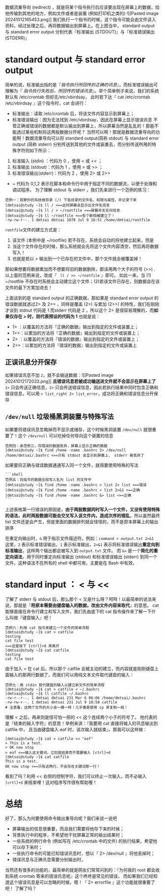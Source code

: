 数据流重导向 (redirect) ，就是将某个指令执行后应该要出现在屏幕上的数据，给他传输到其他的地方，例如文件或者是装置 (例如打印机之类的)
![[Pasted image 20241012165453.png]]
我们执行一个指令的时候，这个指令可能会由文件读入资料，经过处理之后，再将数据输出到屏幕上。在上图当中， standard output 与 standard error output 分别代表『标准输出 (STDOUT)』与『标准错误输出 (STDERR)』
# standard output 与 standard error output
简单的说，标准输出指的是『*指令执行所回传的正确的讯息*』，而标准错误输出可理解为『 *指令执行失败后，所回传的错误讯息*』。举个简单例子来说，我们的系统默认有 /etc/crontab 但却无/etc/vbirdsay， 此时若下达『 cat /etc/crontab /etc/vbirdsay 』这个指令时，cat 会进行：
- 标准输出：读取 /etc/crontab 后，将该文件内容显示到屏幕上；
- 标准错误输出：因为无法找到 /etc/vbirdsay，因此在屏幕上显示错误讯息
不管正确或错误的数据都是默认输出到屏幕上，所以屏幕当然是乱乱的！那能不能透过某些机制将这两股数据分开呢？ 当然可以啊！那就是数据流重导向的功能啊！数据流重导向可以将 standard output(简称 stdout) 与 standard error output (简称 stderr) 分别传送到其他的文件或装置去，而分别传送所用的特殊字符则如下所示：
1. 标准输入 (stdin) ：代码为 0 ，使用 < 或 << ；
2. 标准输出 (stdout)：代码为 1 ，使用 > 或 >> ；
3. 标准错误输出(stderr)：代码为 2 ，使用 2> 或 2>> 

- ~ 代码为 0,1,2 表示在脚本和命令行中用于指定不同的数据流，以便于处理和调试程序。
为了理解 stdout 与 stderr ，我们先来进行一个范例的练习：
```shell
范例一：观察你的系统根目录 (/) 下各目录的文件名、权限与属性，并记录下来
[dmtsai@study ~]$ ll / <==此时屏幕会显示出文件名信息
[dmtsai@study ~]$ ll / > ~/rootfile <==屏幕并无任何信息
[dmtsai@study ~]$ ll ~/rootfile <==有个新档被建立了！
-rw-rw-r--. 1 dmtsai dmtsai 1078 Jul 9 18:51 /home/dmtsai/rootfile
```
`rootfile`文件的建立方式是：
1. 该文件 (本例中是 ~/rootfile) 若不存在，系统会自动的将他建立起来，但是
2. 当这个文件存在的时候，那么系统就会先将这个文件内容清空，然后再将数据写入！
3. 也就是若以 > 输出到一个已存在的文件中，那个文件就会被覆盖掉！

那如果想要将数据累加而不想要将旧的数据删除，那该用两个大于的符号 (>>) .
以上面的范例来说，改成『 ` ll / >> ~/rootfile` 』即可。
如此一来，当 (1) ~/rootfile 不存在时系统会主动建立这个文件；(2)若该文件已存在，则数据会在该文件的最下方累加进去！

上面谈到的是 standard output 的正确数据，那如果是 standard error output 的错误数据就透过2> 及 2>> ，同样是覆盖 (2>) 与累加 (2>>) 的特性，我们在刚刚才谈到 stdout 代码是 1 而stderr 代码是 2 ，所以这个 2> 是很容易理解的，而**如果仅存在 > 时，则代表预设的代码为 1** 
也就是说：
- 1> ：以覆盖的方法将『正确的数据』输出到指定的文件或装置上；
- 1>>：以累加的方法将『正确的数据』输出到指定的文件或装置上；
- 2> ：以覆盖的方法将『错误的数据』输出到指定的文件或装置上；
- 2>>：以累加的方法将『错误的数据』输出到指定的文件或装置上
## 正误讯息分开保存
如果错误讯息不加 `2`，就不会输送数据：![[Pasted image 20241012172033.png]]
**且错误讯息若被成功输送进文件就不会显示在屏幕上了**
`1>` 只会传送正确信息，`2>` 只会传送错误信息，因此若执行结果中同时包含正确和错误信息，可以用 `> list_right 2> list_error`，成功将正确和错误信息分开保存
## `/dev/null` 垃圾桶黑洞装置与特殊写法
如果要将错误讯息忽略掉而不显示或储存，这个时候黑洞装置 `/dev/null` 就很重要了！这个 `/dev/null` 可以吃掉任何导向这个装置的信息
```shell
范例四：承范例三，将错误的数据丢弃，屏幕上显示正确的数据
[dmtsai@study ~]$ find /home -name .bashrc 2> /dev/null
/home/dmtsai/.bashrc <==只有 stdout 会显示到屏幕上， stderr 被丢弃了
```

如果要将正确与错误数据通通写入同一个文件，就得要使用特殊的写法
````ad-attention
```shell
范例五：将指令的数据全部写入名为 list 的文件中
[dmtsai@study ~]$ find /home -name .bashrc > list 2> list <==错误
[dmtsai@study ~]$ find /home -name .bashrc > list 2>&1 <==正确
[dmtsai@study ~]$ find /home -name .bashrc &> list <==正确
```
````
上述表格第一行错误的原因是，**由于两股数据同时写入一个文件，又没有使用特殊的语法，此时两股数据可能会交叉写入该文件内，造成次序的错乱**。所以虽然最终 list 文件还是会产生，但是里面的数据排列就会怪怪的，而不是原本屏幕上的输出排序

在重定向输出时，`&` 用于指示文件描述符。例如：`command > output.txt 2>&1`  
这里，`2` 表示标准错误输出，`1` 表示标准输出，`2>&1` 表示将标准错误输出**重定向到标准输出**，这样两个输出都会被写入到 `output.txt` 文件。
而 `&>` 是一个**简化的重定向语法**，用于同时重定向标准输出 (stdout) 和标准错误输出 (stderr) 到同一个文件。这种语法不在所有的 shell 中都可用，主要是在 Bash 中有效。
# standard input ： < 与 <<
了解了 stderr 与 stdout 后，那么那个 < 又是什么呀？呵呵！以最简单的说法来说，那就是『**将原本需要由键盘输入的数据，改由文件内容来取代**』的意思。
cat 能够直接在命令行建立和写入文件，我们先由底下的 cat 指令操作来了解一下什么叫做『键盘输入』吧！
```shell
范例六：利用 cat 指令来建立一个文件的简单流程
[dmtsai@study ~]$ cat > catfile
testing
cat file test
<==这里按下 [ctrl]+d 来离开
[dmtsai@study ~]$ cat catfile
testing
cat file test
```
由于加入 > 在 cat 后，所以那个 catfile 会被主动的建立，而内容就是刚刚键盘上面输入的那两行数据了，而我们可以用纯文本文件取代键盘的输入：
```shell
范例七：用 stdin 取代键盘的输入以建立新文件的简单流程
[dmtsai@study ~]$ cat > catfile < ~/.bashrc
[dmtsai@study ~]$ ll catfile ~/.bashrc
-rw-r--r--. 1 dmtsai dmtsai 231 Mar 6 06:06 /home/dmtsai/.bashrc
-rw-rw-r--. 1 dmtsai dmtsai 231 Jul 9 18:58 catfile
# 注意看，这两个文件的大小会一模一样！几乎像是使用 cp 来复制一般！
```
  理解 < 之后，再来则是怪可怕一把的 << 这个连续两个小于的符号了。 他代表的是『结束的输入字符』的意思！举例来讲：『我要用 cat 直接将输入的讯息输出到 catfile 中， 且当由键盘输入 eof 时，该次输入就结束』，那我可以这样做：
```shell
[dmtsai@study ~]$ cat > catfile << "eof"
> This is a test.
> OK now stop
> eof <==输入这关键词，立刻就结束而不需要输入 [ctrl]+d
[dmtsai@study ~]$ cat catfile
This is a test.
OK now stop <==只有这两行，不会存在关键词那一行！
```
看到了吗？利用 << 右侧的控制字符，我们可以终止一次输入，而不必输入 `[crtl]+d` 来结束哩！这对程序写作很有帮助喔！
# 总结
好了，那么为何要使用命令输出重导向呢？我们来说一说吧

- 屏幕输出的信息很重要，而且我们需要将他存下来的时候；
- 背景执行中的程序，不希望他干扰屏幕正常的输出结果时；
- 一些系统的例行命令 (例如写在 /etc/crontab 中的文件) 的执行结果，希望他可以存下来时；
- 一些执行命令的可能已知错误讯息时，想以『 2> /dev/null 』将他丢掉时；
- 错误讯息与正确讯息需要分别输出时。

当然还有很多的功能的，最简单的就是网友们常常问到的：『为何我的 root 都会收到系统 crontab 寄来的错误讯息呢』这个咚咚是常见的错误， 而如果我们已经知道这个错误讯息是可以忽略的时候，嗯！『 2> errorfile 』这个功能就很重要了吧！ 了解了吗？